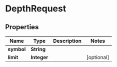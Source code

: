 

# DepthRequest


## Properties

| Name | Type | Description | Notes |
|------------ | ------------- | ------------- | -------------|
|**symbol** | **String** |  |  |
|**limit** | **Integer** |  |  [optional] |



